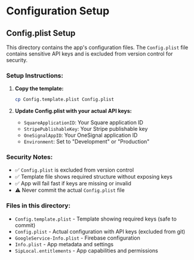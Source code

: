 # Configuration Setup

## Config.plist Setup

This directory contains the app's configuration files. The `Config.plist` file contains sensitive API keys and is excluded from version control for security.

### Setup Instructions:

1. **Copy the template:**
   ```bash
   cp Config.template.plist Config.plist
   ```

2. **Update Config.plist with your actual API keys:**
   - `SquareApplicationID`: Your Square application ID
   - `StripePublishableKey`: Your Stripe publishable key  
   - `OneSignalAppID`: Your OneSignal application ID
   - `Environment`: Set to "Development" or "Production"

### Security Notes:

- ✅ `Config.plist` is excluded from version control
- ✅ Template file shows required structure without exposing keys
- ✅ App will fail fast if keys are missing or invalid
- ⚠️ Never commit the actual `Config.plist` file

### Files in this directory:

- `Config.template.plist` - Template showing required keys (safe to commit)
- `Config.plist` - Actual configuration with API keys (excluded from git)
- `GoogleService-Info.plist` - Firebase configuration
- `Info.plist` - App metadata and settings
- `SipLocal.entitlements` - App capabilities and permissions
